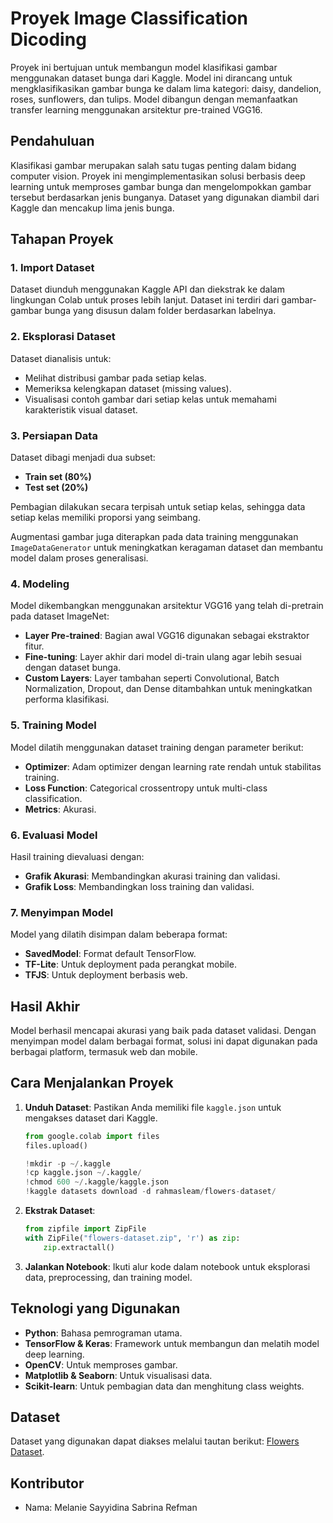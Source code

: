 # Proyek Image Classification Dicoding

Proyek ini bertujuan untuk membangun model klasifikasi gambar menggunakan dataset bunga dari Kaggle. Model ini dirancang untuk mengklasifikasikan gambar bunga ke dalam lima kategori: daisy, dandelion, roses, sunflowers, dan tulips. Model dibangun dengan memanfaatkan transfer learning menggunakan arsitektur pre-trained VGG16.

## **Pendahuluan**

Klasifikasi gambar merupakan salah satu tugas penting dalam bidang computer vision. Proyek ini mengimplementasikan solusi berbasis deep learning untuk memproses gambar bunga dan mengelompokkan gambar tersebut berdasarkan jenis bunganya. Dataset yang digunakan diambil dari Kaggle dan mencakup lima jenis bunga.

## **Tahapan Proyek**

### **1. Import Dataset**
Dataset diunduh menggunakan Kaggle API dan diekstrak ke dalam lingkungan Colab untuk proses lebih lanjut. Dataset ini terdiri dari gambar-gambar bunga yang disusun dalam folder berdasarkan labelnya.

### **2. Eksplorasi Dataset**
Dataset dianalisis untuk:
- Melihat distribusi gambar pada setiap kelas.
- Memeriksa kelengkapan dataset (missing values).
- Visualisasi contoh gambar dari setiap kelas untuk memahami karakteristik visual dataset.

### **3. Persiapan Data**
Dataset dibagi menjadi dua subset:
- **Train set (80%)**
- **Test set (20%)**

Pembagian dilakukan secara terpisah untuk setiap kelas, sehingga data setiap kelas memiliki proporsi yang seimbang.

Augmentasi gambar juga diterapkan pada data training menggunakan `ImageDataGenerator` untuk meningkatkan keragaman dataset dan membantu model dalam proses generalisasi.

### **4. Modeling**
Model dikembangkan menggunakan arsitektur VGG16 yang telah di-pretrain pada dataset ImageNet:
- **Layer Pre-trained**: Bagian awal VGG16 digunakan sebagai ekstraktor fitur.
- **Fine-tuning**: Layer akhir dari model di-train ulang agar lebih sesuai dengan dataset bunga.
- **Custom Layers**: Layer tambahan seperti Convolutional, Batch Normalization, Dropout, dan Dense ditambahkan untuk meningkatkan performa klasifikasi.

### **5. Training Model**
Model dilatih menggunakan dataset training dengan parameter berikut:
- **Optimizer**: Adam optimizer dengan learning rate rendah untuk stabilitas training.
- **Loss Function**: Categorical crossentropy untuk multi-class classification.
- **Metrics**: Akurasi.

### **6. Evaluasi Model**
Hasil training dievaluasi dengan:
- **Grafik Akurasi**: Membandingkan akurasi training dan validasi.
- **Grafik Loss**: Membandingkan loss training dan validasi.

### **7. Menyimpan Model**
Model yang dilatih disimpan dalam beberapa format:
- **SavedModel**: Format default TensorFlow.
- **TF-Lite**: Untuk deployment pada perangkat mobile.
- **TFJS**: Untuk deployment berbasis web.

## **Hasil Akhir**
Model berhasil mencapai akurasi yang baik pada dataset validasi. Dengan menyimpan model dalam berbagai format, solusi ini dapat digunakan pada berbagai platform, termasuk web dan mobile.

## **Cara Menjalankan Proyek**

1. **Unduh Dataset**:
   Pastikan Anda memiliki file `kaggle.json` untuk mengakses dataset dari Kaggle.
   ```python
   from google.colab import files
   files.upload()

   !mkdir -p ~/.kaggle
   !cp kaggle.json ~/.kaggle/
   !chmod 600 ~/.kaggle/kaggle.json
   !kaggle datasets download -d rahmasleam/flowers-dataset/
   ```
2. **Ekstrak Dataset**:
   ```python
   from zipfile import ZipFile
   with ZipFile("flowers-dataset.zip", 'r') as zip:
       zip.extractall()
   ```
3. **Jalankan Notebook**:
   Ikuti alur kode dalam notebook untuk eksplorasi data, preprocessing, dan training model.

## **Teknologi yang Digunakan**

- **Python**: Bahasa pemrograman utama.
- **TensorFlow & Keras**: Framework untuk membangun dan melatih model deep learning.
- **OpenCV**: Untuk memproses gambar.
- **Matplotlib & Seaborn**: Untuk visualisasi data.
- **Scikit-learn**: Untuk pembagian data dan menghitung class weights.

## **Dataset**
Dataset yang digunakan dapat diakses melalui tautan berikut: [Flowers Dataset](https://www.kaggle.com/datasets/rahmasleam/flowers-dataset).

## **Kontributor**
- Nama: Melanie Sayyidina Sabrina Refman

